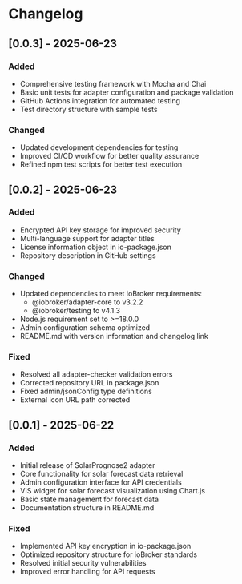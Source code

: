 # Changelog

## [0.0.3] - 2025-06-23
### Added
- Comprehensive testing framework with Mocha and Chai
- Basic unit tests for adapter configuration and package validation
- GitHub Actions integration for automated testing
- Test directory structure with sample tests

### Changed
- Updated development dependencies for testing
- Improved CI/CD workflow for better quality assurance
- Refined npm test scripts for better test execution

## [0.0.2] - 2025-06-23
### Added
- Encrypted API key storage for improved security
- Multi-language support for adapter titles
- License information object in io-package.json
- Repository description in GitHub settings

### Changed
- Updated dependencies to meet ioBroker requirements:
  - @iobroker/adapter-core to v3.2.2
  - @iobroker/testing to v4.1.3
- Node.js requirement set to >=18.0.0
- Admin configuration schema optimized
- README.md with version information and changelog link

### Fixed
- Resolved all adapter-checker validation errors
- Corrected repository URL in package.json
- Fixed admin/jsonConfig type definitions
- External icon URL path corrected

## [0.0.1] - 2025-06-22
### Added
- Initial release of SolarPrognose2 adapter
- Core functionality for solar forecast data retrieval
- Admin configuration interface for API credentials
- VIS widget for solar forecast visualization using Chart.js
- Basic state management for forecast data
- Documentation structure in README.md

### Fixed
- Implemented API key encryption in io-package.json
- Optimized repository structure for ioBroker standards
- Resolved initial security vulnerabilities
- Improved error handling for API requests